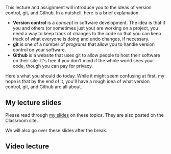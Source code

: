 This lecture and assignment will introduce you to the ideas of version control, git, and Github. 
In a nutshell, here is a brief explanation. 

* **Version control** is a *concept* in software development. The idea is that if you and others (or sometimes just you) are working on a project, you need a way to keep track of changes to the code so that you can keep track of what everyone is doing and undo changes, if necessary. 
* **git** is one of a number of *programs* that allow you to handle version control on your software. 
* **Github** is a website that uses git to allow people to host their software on their site. It's free if you don't mind if the whole world sees your code, though you can pay for privacy. 

Here's what you should do today. While it might seem confusing at first, my hope is that by the end of it, you'll have a rough idea of what version control, git, and Github are all about. 

## My lecture slides 

Please read through [my slides](https://docs.google.com/a/siena.edu/presentation/d/1acaGj6qsbE5cUozbcP3Gr9z1oonDjplUr0hDueif8GM/edit?usp=sharing) on these topics. They are also posted on the Classroom site. 

We will also go over these slides after the break. 

## Video lecture 
